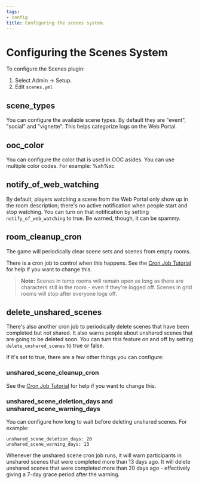 ```yaml
---
tags:
- config
title: Configuring the scenes system.
---
```

# Configuring the Scenes System

To configure the Scenes plugin:

1. Select Admin -> Setup.
2. Edit `scenes.yml`

## scene_types

You can configure the available scene types.  By default they are "event", "social" and "vignette".  This helps categorize logs on the Web Portal.

## ooc_color

You can configure the color that is used in OOC asides. You can use multiple color codes.  For example: %xh%xc

## notify_of_web_watching

By default, players watching a scene from the Web Portal only show up in the room description; there's no active notification when people start and stop watching.   You can turn on that notification by setting `notify_of_web_watching` to true.  Be warned, though, it can be spammy.

## room_cleanup_cron

The game will periodically clear scene sets and scenes from empty rooms.  

There is a cron job to control when this happens.  See the [Cron Job Tutorial](http://www.aresmush.com/tutorials/config/cron) for help if you want to change this.

> <i class="fa fa-exclamation-triangle"></i> **Note:** Scenes in temp rooms will remain open as long as there are characters still in the room - even if they're logged off.  Scenes in grid rooms will stop after everyone logs off.

## delete_unshared_scenes

There's also another cron job to periodically delete scenes that have been completed but not shared.  It also warns people about unshared scenes that are going to be deleted soon.   You can turn this feature on and off by setting `delete_unshared_scenes` to true or false.

If it's set to true, there are a few other things you can configure:

### unshared_scene_cleanup_cron

See the [Cron Job Tutorial](http://www.aresmush.com/tutorials/config/cron) for help if you want to change this.

### unshared_scene_deletion_days and unshared_scene_warning_days

You can configure how long to wait before deleting unshared scenes.  For example:

    unshared_scene_deletion_days: 20
    unshared_scene_warning_days: 13

Whenever the unshared scene cron job runs, it will warn participants in unshared scenes that were completed more than 13 days ago.  It will delete unshared scenes that were completed more than 20 days ago - effectively giving a 7-day grace period after the warning.